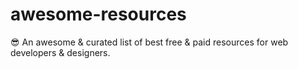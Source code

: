 # awesome-resources
:sunglasses: An awesome &amp; curated list of best free &amp; paid resources for web developers &amp; designers.
